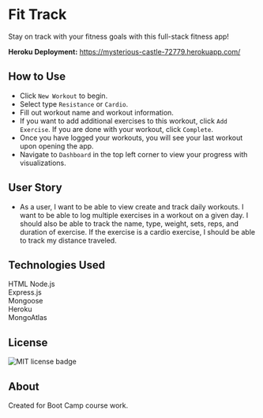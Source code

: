 # Fit Track 
Stay on track with your fitness goals with this full-stack fitness app!

**Heroku Deployment:** https://mysterious-castle-72779.herokuapp.com/
## How to Use
* Click `New Workout` to begin.  
* Select type `Resistance` or `Cardio`.  
* Fill out workout name and workout information.
* If you want to add additional exercises to this workout, click `Add Exercise`. If you are done with your workout, click `Complete`.
* Once you have logged your workouts, you will see your last workout upon opening the app.
* Navigate to `Dashboard` in the top left corner to view your progress with visualizations.

## User Story

* As a user, I want to be able to view create and track daily workouts. I want to be able to log multiple exercises in a workout on a given day. I should also be able to track the name, type, weight, sets, reps, and duration of exercise. If the exercise is a cardio exercise, I should be able to track my distance traveled.

## Technologies Used
HTML
Node.js  
Express.js  
Mongoose  
Heroku  
MongoAtlas

## License
![MIT license badge](https://img.shields.io/badge/license-MIT-green)

## About
Created for Boot Camp course work.  
